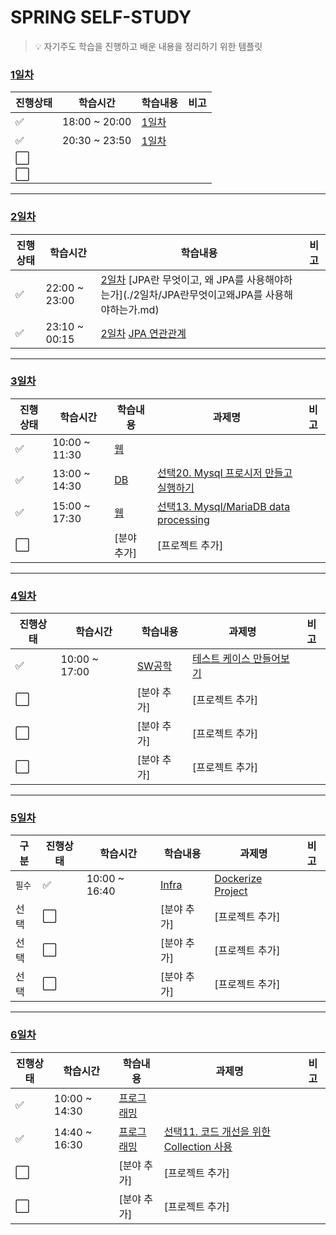 # SPRING SELF-STUDY
> :bulb: 자기주도 학습을 진행하고 배운 내용을 정리하기 위한 템플릿
### [1일차](./1일차)

진행상태             | 학습시간      | 학습내용       | 비고 |
-------------------- | ------------- | -------------- |  ---- |
:white_check_mark:   | 18:00 ~ 20:00 | [1일차](1일차) |       |
:white_check_mark:   | 20:30 ~ 23:50 | [1일차](1일차) |       |
:white_large_square: |               |     |    |
:white_large_square: |               |    |      |

---

### [2일차](./2일차)

진행상태             | 학습시간      | 학습내용        | 비고 |
-------------------- | ------------- | --------------| ---- |
:white_check_mark:   | 22:00 ~ 23:00 | [2일차](2일차) [JPA란 무엇이고, 왜 JPA를 사용해야하는가](./2일차/JPA란무엇이고왜JPA를 사용해야하는가.md) |      |
:white_check_mark:   | 23:10 ~ 00:15 | [2일차](2일차) [JPA 연관관계](./2일차/JPA연관관계.md) |                           |

---

### [3일차](2021-12-22.md)

진행상태             | 학습시간      | 학습내용    | 과제명                                                                      | 비고 |
-------------------- | ------------- | ----------- | ------------------------------------------------------------------------ | ---- |
:white_check_mark:   | 10:00 ~ 11:30 | [웹](웹)    |  |      |
:white_check_mark:   | 13:00 ~ 14:30 | [DB](DB)    | [선택20. Mysql 프로시저 만들고 실행하기](DB/mysql-프로시저-작성-실습)                 |      |
:white_check_mark:   | 15:00 ~ 17:30 | [웹](웹)    | [선택13. Mysql/MariaDB data processing](웹/DB-데이터적재및가공-실습)                 |      |
:white_large_square: |               | [분야 추가] | [프로젝트 추가]                                                                     |      |

---

### [4일차](2021-12-23.md)

진행상태             | 학습시간      | 학습내용         | 과제명                                                      | 비고 |
-------------------- | ------------- | ---------------- | ----------------------------------------------------------- | ---- |
:white_check_mark:   | 10:00 ~ 17:00 | [SW공학](SW공학) | [테스트 케이스 만들어보기](SW공학/테스트-케이스-만들어보기) |      |
:white_large_square: |               | [분야 추가]      | [프로젝트 추가]                                             |      |
:white_large_square: |               | [분야 추가]      | [프로젝트 추가]                                             |      |
:white_large_square: |               | [분야 추가]      | [프로젝트 추가]                                             |      |

---

### [5일차](2021-12-24.md)

| 구분   | 진행상태             | 학습시간      | 학습내용       | 과제명                                       | 비고 |
| ------ | -------------------- | ------------- | -------------- | -------------------------------------------- | ---- |
| `필수` | :white_check_mark:   | 10:00 ~ 16:40 | [Infra](Infra) | [Dockerize Project](Infra/Dockerize-Project) |      |
| 선택   | :white_large_square: |               | [분야 추가]    | [프로젝트 추가]                              |      |
| 선택   | :white_large_square: |               | [분야 추가]    | [프로젝트 추가]                              |      |
| 선택   | :white_large_square: |               | [분야 추가]    | [프로젝트 추가]                              |      |

---

### [6일차](2021-12-27.md)

진행상태             | 학습시간      | 학습내용                 | 과제명                       | 비고 |
-------------------- | ------------- | ------------------------ | ---------------------------- | ---- |
:white_check_mark:   | 10:00 ~ 14:30 | [프로그래밍](프로그래밍) | |      |
:white_check_mark:   | 14:40 ~ 16:30 | [프로그래밍](프로그래밍) | [선택11. 코드 개선을 위한 Collection 사용](프로그래밍/코드-개선을-위한-Collection-사용)                                            |      |
:white_large_square: |               | [분야 추가]              | [프로젝트 추가]                                                                                                                    |      |
:white_large_square: |               | [분야 추가]              | [프로젝트 추가]                                                                                                                    |      |
